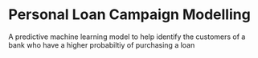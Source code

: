 # Personal Loan Campaign Modelling
A predictive machine learning model to help identify the customers of a bank who have a higher probabiltiy of purchasing a loan
